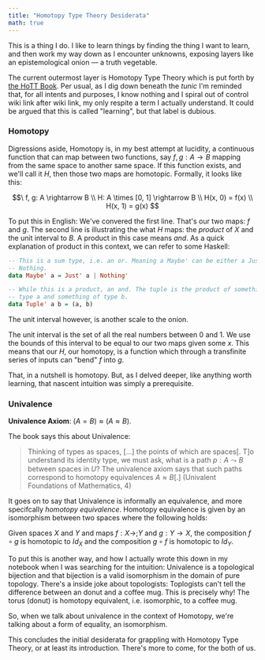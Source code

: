 ```yaml
---
title: "Homotopy Type Theory Desiderata"
math: true
---
```


This is a thing I do. I like to learn things by finding the thing I
want to learn, and then work my way down as I encounter unknowns,
exposing layers like an epistemological onion — a truth vegetable.

The current outermost layer is Homotopy Type Theory which is put forth
by [the HoTT Book](https://homotopytypetheory.org/book/). Per usual,
as I dig down beneath the _tunic_ I'm reminded that, for all intents
and purposes, I know nothing and I spiral out of control wiki link
after wiki link, my only respite a term I actually understand. It
could be argued that this is called "learning", but that label is
dubious.

### Homotopy

Digressions aside, Homotopy is, in my best attempt at lucidity, a
continuous function that can map between two functions, say $f,g: A
\rightarrow B$ mapping from the same space to another same space. If
this function exists, and we'll call it $H$, then those two maps are
homotopic. Formally, it looks like this:

$$\
f, g: A \rightarrow B \\
H: A \times [0, 1] \rightarrow B \\
H(x, 0) = f(x) \\
H(x, 1) = g(x)
$$

To put this in English: We've convered the first line.  That's our two
maps: $f$ and $g$. The second line is illustrating the what $H$ maps:
the _product_ of $X$ and the unit interval to $B$. A product in this
case means _and_. As a quick explanation of product in this context,
we can refer to some Haskell:

```haskell
-- This is a sum type, i.e. an or. Meaning a Maybe' can be either a Just' a or
-- Nothing.
data Maybe' a = Just' a | Nothing'

-- While this is a product, an and. The tuple is the product of something of
-- type a and something of type b.
data Tuple' a b = (a, b)
```

The unit interval however, is another scale to the onion.

The unit interval is the set of all the real numbers between $0$ and
$1$. We use the bounds of this interval to be equal to our two maps
given some $x$. This means that our $H$, our homotopy, is a function
which through a transfinite series of inputs can "bend" $f$ into $g$.

That, in a nutshell is homotopy. But, as I delved deeper, like
anything worth learning, that nascent intuition was simply a
prerequisite.

### Univalence

__Univalence Axiom__: $(A = B) \approx (A \approx B)$.

The book says this about Univalence:

> Thinking of types as spaces, [...] the points of which are
> spaces[. T]o understand its identity type, we must ask, what is a
> path $p : A \leadsto B$ between spaces in $U$? The univalence axiom
> says that such paths correspond to homotopy equivalences $A \approx
> B$[.] (Univalent Foundations of Mathematics, 4)

It goes on to say that Univalence is informally an equivalence, and
more specifcally _homotopy equivalence_. Homotopy equivalence is given
by an isomorphism between two spaces where the following holds:

Given spaces $X$ and $Y$ and maps $f: X \rightarrow; Y$ and $g: Y
\rightarrow X$, the composition $f \circ g$ is homotopic to $Id_X$ and
the composition $g \circ f$ is homotopic to $Id_Y$.

To put this is another way, and how I actually wrote this down in my
notebook when I was searching for the intuition: Univalence is a
topological bijection and that bijection is a valid isomorphism in the
domain of pure topology.  There's a inside joke about topologists:
Toplogists can't tell the difference between an donut and a coffee
mug.  This is precisely why!  The torus (donut) is homotopy
equivalent, i.e. isomorphic, to a coffee mug.

So, when we talk about univalence in the context of Homotopy, we're
talking about a form of equality, an isomorphism.

This concludes the initial desiderata for grappling with Homotopy Type
Theory, or at least its introduction.  There's more to come, for the
both of us.
